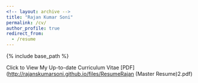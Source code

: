 ```yaml
---
<!-- layout: archive -->
title: "Rajan Kumar Soni"
permalink: /cv/
author_profile: true
redirect_from:
  - /resume
---
```


{% include base_path %}

 Click to View My Up-to-date Curriculum Vitae [PDF](http://rajanskumarsoni.github.io/files/ResumeRajan (Master Resume)2.pdf)
